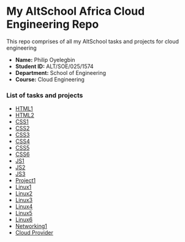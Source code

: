 # My AltSchool Africa Cloud Engineering Repo

This repo comprises of all my AltSchool tasks and projects for cloud engineering

- **Name:** Philip Oyelegbin
- **Student ID:** ALT/SOE/025/1574
- **Department:** School of Engineering
- **Course:** Cloud Engineering

### List of tasks and projects

- [HTML1](./first-semester/HTML1/README.md)
- [HTML2](./first-semester/HTML2/README.md)
- [CSS1](./first-semester/CSS1/README.md)
- [CSS2](./first-semester/CSS2/README.md)
- [CSS3](./first-semester/CSS3/README.md)
- [CSS4](./first-semester/CSS4/README.md)
- [CSS5](./first-semester/CSS5/README.md)
- [CSS6](./first-semester/CSS6/README.md)
- [JS1](./first-semester/JS1/README.md)
- [JS2](./first-semester/JS2/README.md)
- [JS3](./first-semester/JS3/README.md)
- [Project1](./first-semester/calculator-assignment/README.md)
- [Linux1](./second-semester/Exercise1/README.md)
- [Linux2](./second-semester/Exercise2/README.md)
- [Linux3](./second-semester/Exercise3/README.md)
- [Linux4](./second-semester/Exercise4/README.md)
- [Linux5](./second-semester/Exercise5/README.md)
- [Linux6](./second-semester/Exercise6/README.md)
- [Networking1](./second-semester/Exercise7/README.md)
- [Cloud Provider](./second-semester/Exercise8/README.md)
